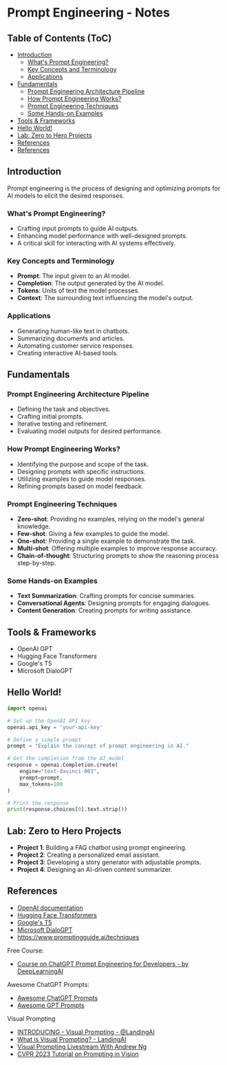 # Prompt Engineering - Notes

## Table of Contents (ToC)

  - [Introduction](#introduction)
    - [What's Prompt Engineering?](#whats-prompt-engineering)
    - [Key Concepts and Terminology](#key-concepts-and-terminology)
    - [Applications](#applications)
  - [Fundamentals](#fundamentals)
    - [Prompt Engineering Architecture Pipeline](#prompt-engineering-architecture-pipeline)
    - [How Prompt Engineering Works?](#how-prompt-engineering-works)
    - [Prompt Engineering Techniques](#prompt-engineering-techniques)
    - [Some Hands-on Examples](#some-hands-on-examples)
  - [Tools \& Frameworks](#tools--frameworks)
  - [Hello World!](#hello-world)
  - [Lab: Zero to Hero Projects](#lab-zero-to-hero-projects)
  - [References](#references)
  - [References](#references-1)


## Introduction
Prompt engineering is the process of designing and optimizing prompts for AI models to elicit the desired responses.

### What's Prompt Engineering?
- Crafting input prompts to guide AI outputs.
- Enhancing model performance with well-designed prompts.
- A critical skill for interacting with AI systems effectively.

### Key Concepts and Terminology
- **Prompt**: The input given to an AI model.
- **Completion**: The output generated by the AI model.
- **Tokens**: Units of text the model processes.
- **Context**: The surrounding text influencing the model's output.

### Applications
- Generating human-like text in chatbots.
- Summarizing documents and articles.
- Automating customer service responses.
- Creating interactive AI-based tools.

## Fundamentals

### Prompt Engineering Architecture Pipeline
- Defining the task and objectives.
- Crafting initial prompts.
- Iterative testing and refinement.
- Evaluating model outputs for desired performance.

### How Prompt Engineering Works?
- Identifying the purpose and scope of the task.
- Designing prompts with specific instructions.
- Utilizing examples to guide model responses.
- Refining prompts based on model feedback.

### Prompt Engineering Techniques
- **Zero-shot**: Providing no examples, relying on the model's general knowledge.
- **Few-shot**: Giving a few examples to guide the model.
- **One-shot**: Providing a single example to demonstrate the task.
- **Multi-shot**: Offering multiple examples to improve response accuracy.
- **Chain-of-thought**: Structuring prompts to show the reasoning process step-by-step.

### Some Hands-on Examples
- **Text Summarization**: Crafting prompts for concise summaries.
- **Conversational Agents**: Designing prompts for engaging dialogues.
- **Content Generation**: Creating prompts for writing assistance.

## Tools & Frameworks
- OpenAI GPT
- Hugging Face Transformers
- Google's T5
- Microsoft DialoGPT

## Hello World!
```python
import openai

# Set up the OpenAI API key
openai.api_key = 'your-api-key'

# Define a simple prompt
prompt = "Explain the concept of prompt engineering in AI."

# Get the completion from the AI model
response = openai.Completion.create(
    engine="text-davinci-003",
    prompt=prompt,
    max_tokens=100
)

# Print the response
print(response.choices[0].text.strip())
```

## Lab: Zero to Hero Projects
- **Project 1**: Building a FAQ chatbot using prompt engineering.
- **Project 2**: Creating a personalized email assistant.
- **Project 3**: Developing a story generator with adjustable prompts.
- **Project 4**: Designing an AI-driven content summarizer.

## References
- [OpenAI documentation](https://beta.openai.com/docs/)
- [Hugging Face Transformers](https://huggingface.co/transformers/) 
- [Google's T5](https://ai.googleblog.com/2020/02/exploring-transfer-learning-with-t5.html) 
- [Microsoft DialoGPT](https://github.com/microsoft/DialoGPT)
- https://www.promptingguide.ai/techniques

Free Course: 

- [Course on ChatGPT Prompt Engineering for Developers - by DeepLearningAI](https://learn.deeplearning.ai/chatgpt-prompt-eng/lesson/2/guidelines)

Awesome ChatGPT Prompts: 

- [Awesome ChatGPT Prompts](https://prompts.chat/)
- [Awesome GPT Prompts](https://www.awesomegptprompts.com/)

Visual Prompting

- [INTRODUCING - Visual Prompting - @LandingAI](https://landing.ai/)
- [What is Visual Prompting? - LandingAI](https://landing.ai/blog/what-is-visual-prompting/)
- [Visual Prompting Livestream With Andrew Ng](https://www.youtube.com/watch?v=FE88OOUBonQ)
- [CVPR 2023 Tutorial on Prompting in Vision](https://prompting-in-vision.github.io/)

